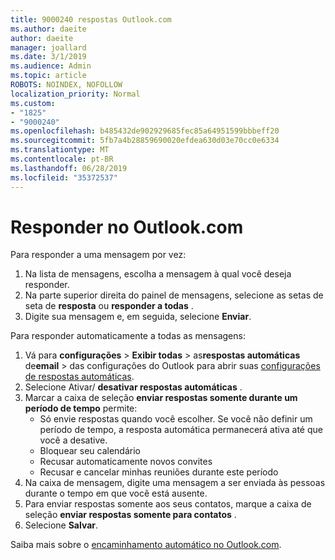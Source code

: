 ```yaml
---
title: 9000240 respostas Outlook.com
ms.author: daeite
author: daeite
manager: joallard
ms.date: 3/1/2019
ms.audience: Admin
ms.topic: article
ROBOTS: NOINDEX, NOFOLLOW
localization_priority: Normal
ms.custom:
- "1825"
- "9000240"
ms.openlocfilehash: b485432de902929685fec85a64951599bbbeff20
ms.sourcegitcommit: 5fb7a4b28859690020efdea630d03e70cc0e6334
ms.translationtype: MT
ms.contentlocale: pt-BR
ms.lasthandoff: 06/28/2019
ms.locfileid: "35372537"
---
```

# <a name="replying-in-outlookcom"></a>Responder no Outlook.com

Para responder a uma mensagem por vez:

1. Na lista de mensagens, escolha a mensagem à qual você deseja responder.
2. Na parte superior direita do painel de mensagens, selecione as setas de seta de **resposta** ou **responder a todas** .
3. Digite sua mensagem e, em seguida, selecione **Enviar**.

Para responder automaticamente a todas as mensagens:

1. Vá para **configurações** > **Exibir todas** > as**respostas automáticas** de**email** > das configurações do Outlook para abrir suas [configurações de respostas automáticas](https://outlook.live.com/mail/options/mail/automaticReplies).
2. Selecione Ativar/ **desativar respostas automáticas** .
3. Marcar a caixa de seleção **enviar respostas somente durante um período de tempo** permite:
    - Só envie respostas quando você escolher. Se você não definir um período de tempo, a resposta automática permanecerá ativa até que você a desative.
    - Bloquear seu calendário
    - Recusar automaticamente novos convites
    - Recusar e cancelar minhas reuniões durante este período
4. Na caixa de mensagem, digite uma mensagem a ser enviada às pessoas durante o tempo em que você está ausente.
5. Para enviar respostas somente aos seus contatos, marque a caixa de seleção **enviar respostas somente para contatos** .
6. Selecione **Salvar**.

Saiba mais sobre o [encaminhamento automático no Outlook.com](https://support.office.com/article/14614626-9855-48dc-a986-dec81d07b1a0).